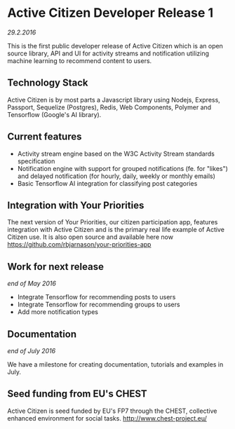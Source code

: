 # Active Citizen Developer Release 1
*29.2.2016*

This is the first public developer release of Active Citizen which is an open source library, API and UI for activity
streams and notification utilizing machine learning to recommend content to users.

## Technology Stack
Active Citizen is by most parts a Javascript library using Nodejs, Express, Passport, Sequelize (Postgres), Redis,
Web Components, Polymer and Tensorflow (Google's AI library).

## Current features
- Activity stream engine based on the W3C Activity Stream standards specification
- Notification engine with support for grouped notifications (fe. for "likes") and delayed notification (for hourly, daily, weekly or monthly emails)
- Basic Tensorflow AI integration for classifying post categories

## Integration with Your Priorities
The next version of Your Priorities, our citizen participation app, features integration with Active Citizen and is the primary
real life example of Active Citizen use. It is also open source and available here now https://github.com/rbjarnason/your-priorities-app

## Work for next release
*end of May 2016*

- Integrate Tensorflow for recommending posts to users
- Integrate Tensorflow for recommending groups to users
- Add more notification types

## Documentation
*end of July 2016*

We have a milestone for creating documentation, tutorials and examples in July.

## Seed funding from EU's CHEST
Active Citizen is seed funded by EU's FP7 through the CHEST, collective enhanced environment for social tasks. http://www.chest-project.eu/

